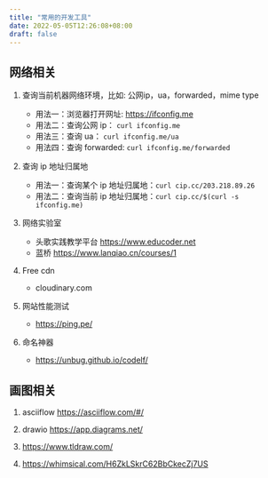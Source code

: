 ```yaml
---
title: "常用的开发工具"
date: 2022-05-05T12:26:08+08:00
draft: false 
---
```

## 网络相关
1. 查询当前机器网络环境，比如: 公网ip，ua，forwarded，mime type
   * 用法一：浏览器打开网址: https://ifconfig.me
   * 用法二：查询公网 ip： `curl ifconfig.me`
   * 用法三：查询 ua： `curl ifconfig.me/ua`
   * 用法四：查询 forwarded: `curl ifconfig.me/forwarded`

2. 查询 ip 地址归属地
   * 用法一：查询某个 ip 地址归属地：`curl cip.cc/203.218.89.26`
   * 用法二：查询当前 ip 地址归属地：`curl cip.cc/$(curl -s ifconfig.me)`

3. 网络实验室
   * 头歌实践教学平台 https://www.educoder.net
   * 蓝桥 https://www.lanqiao.cn/courses/1

4. Free cdn  
   * cloudinary.com
   
5. 网站性能测试
   * https://ping.pe/

6. 命名神器  
   * https://unbug.github.io/codelf/


## 画图相关
1. asciiflow
   https://asciiflow.com/#/
2. drawio
   https://app.diagrams.net/

3. https://www.tldraw.com/

4. https://whimsical.com/H6ZkLSkrC62BbCkecZj7US

